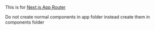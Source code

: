 This is for [Next.js App Router](https://nextjs.org/docs/14/app/building-your-application/routing)

Do not create normal components in app folder instead create them in components folder
